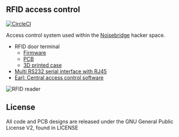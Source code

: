RFID access control
-------------------

[![CircleCI](https://circleci.com/gh/noisebridge/rfid-access-control.svg?style=svg)](https://circleci.com/gh/noisebridge/rfid-access-control)

Access control system used within the [Noisebridge] hacker space.

   - RFID door terminal
      * [Firmware](software/firmware/README.md)
      * [PCB](hardware/terminal/README.md)
      * [3D printed case](hardware/terminal-case/README.md)
   - [Multi RS232 serial interface with RJ45](hardware/multi-interface/README.md)
   - [Earl: Central access control software](software/earl/README.md)

![RFID reader][case-image]

[case-image]: https://github.com/hzeller/rfid-access-control/raw/master/img/rfid-reader-case.png
[Noisebridge]: https://noisebridge.net/

## License

All code and PCB designs are released under the GNU General Public License V2, found in LICENSE

